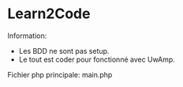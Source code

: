 # Learn2Code

Information:
  - Les BDD ne sont pas setup.
  - Le tout est coder pour fonctionné avec UwAmp.

Fichier php principale: main.php
